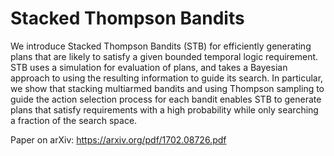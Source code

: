 # Stacked Thompson Bandits

We introduce Stacked Thompson Bandits (STB) for efficiently generating plans that are likely to satisfy a given bounded temporal logic requirement. STB uses a simulation for evaluation of plans, and takes a Bayesian approach to using the resulting information to guide its search. In particular, we show that stacking multiarmed bandits and using Thompson sampling to guide the action selection process for each bandit enables STB to generate plans that satisfy requirements with a high probability while only searching a fraction of the search space.

Paper on arXiv: https://arxiv.org/pdf/1702.08726.pdf